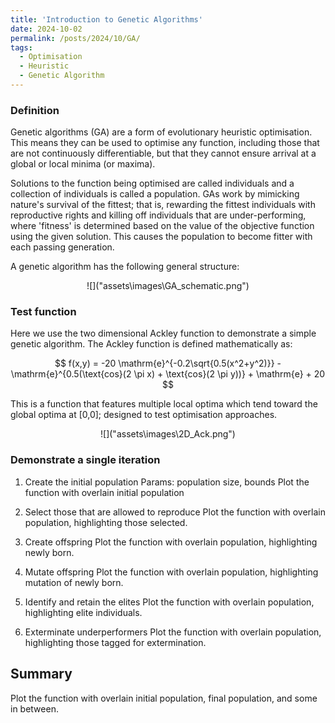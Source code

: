 ```yaml
---
title: 'Introduction to Genetic Algorithms'
date: 2024-10-02
permalink: /posts/2024/10/GA/
tags:
  - Optimisation
  - Heuristic
  - Genetic Algorithm
---
```


### Definition
Genetic algorithms (GA) are a form of evolutionary heuristic optimisation. This means they can be used to optimise any function, including those that are not continuously differentiable, but that they cannot ensure arrival at a global or local minima (or maxima). 

Solutions to the function being optimised are called individuals and a collection of individuals is called a population. GAs work by mimicking nature's survival of the fittest; that is, rewarding the fittest individuals with reproductive rights and killing off individuals that are under-performing, where 'fitness' is determined based on the value of the objective function using the given solution. This causes the population to become fitter with each passing generation. 

A genetic algorithm has the following general structure:

<p align="center">
![]("assets\images\GA_schematic.png")
</p>

### Test function
Here we use the two dimensional Ackley function to demonstrate a simple genetic algorithm. The Ackley function is defined mathematically as:

$$ f(x,y) = -20 \mathrm{e}^{-0.2\sqrt{0.5(x^2+y^2)}} -\mathrm{e}^{0.5(\text{cos}(2 \pi x) + \text{cos}(2 \pi y))} + \mathrm{e} + 20 $$

This is a function that features multiple local optima which tend toward the global optima at [0,0]; designed to test optimisation approaches.

<p align="center">
![]("assets\images\2D_Ack.png")
</p>

###  Demonstrate a single iteration
1. Create the initial population
Params: population size, bounds
Plot the function with overlain initial population

2. Select those that are allowed to reproduce
Plot the function with overlain population, highlighting those selected.

3. Create offspring
Plot the function with overlain population, highlighting newly born.

4. Mutate offspring
Plot the function with overlain population, highlighting mutation of newly born.

5. Identify and retain the elites
Plot the function with overlain population, highlighting elite individuals.

6. Exterminate underperformers
Plot the function with overlain population, highlighting those tagged for extermination.


## Summary
Plot the function with overlain initial population, final population, and some in between.








